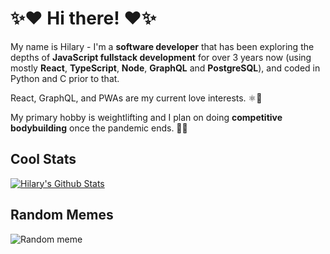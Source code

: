 # ✨❤️ Hi there! ❤️✨

My name is Hilary - I'm a **software developer** that has been exploring the depths of **JavaScript fullstack development** for over 3 years now (using mostly **React**, **TypeScript**, **Node**, **GraphQL** and **PostgreSQL**), and coded in Python and C prior to that.

React, GraphQL, and PWAs are my current love interests. ⚛💛

My primary hobby is weightlifting and I plan on doing **competitive bodybuilding** once the pandemic ends. 💪😎

## Cool Stats

[![Hilary's Github Stats](https://github-readme-stats.vercel.app/api?username=HilaryDev&count_private=true&show_icons=true&theme=radical&hide=stars,prs,issues)](https://github.com/anuraghazra/github-readme-stats "Hilary's Github Stats")

<!--
[![Top Languages](https://github-readme-stats.vercel.app/api/top-langs/?username=HilaryDev&layout=compact&theme=radical)](https://github.com/anuraghazra/github-readme-stats "Hilary's Most Used Languages")
 -->

## Random Memes

![](https://memes.stormix.co/send/memes "Random meme")
